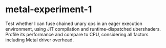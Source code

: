# metal-experiment-1

Test whether I can fuse chained unary ops in an eager execution environment, using JIT compilation and runtime-dispatched ubershaders. Profile its performance and compare to CPU, considering all factors including Metal driver overhead.
